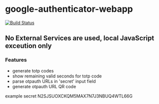 # google-authenticator-webapp
[![Build Status](https://travis-ci.org/qoomon/google-authenticator-webapp.svg?branch=master)](https://travis-ci.org/qoomon/google-authenticator-webapp)

## No External Services are used, local JavaScript exceution only

### Features
* generate totp codes
* show remaining valid seconds for totp code
* parse otpauth URLs in 'secret' input field
* generate otpauth URL QR code

example secret N2SJSUOXCKQM5MAX7N7J3NBUQ4WTL66G
